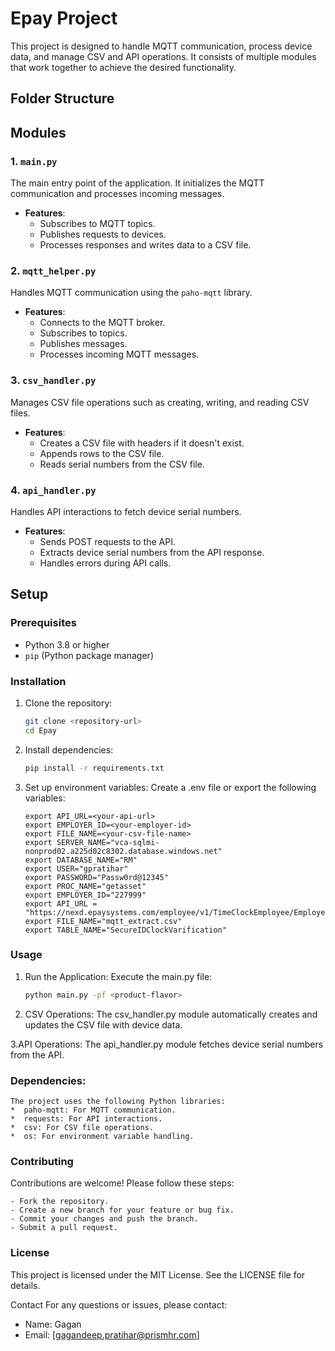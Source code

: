 # Epay Project

This project is designed to handle MQTT communication, process device data, and manage CSV and API operations. It consists of multiple modules that work together to achieve the desired functionality.

## Folder Structure

## Modules

### 1. `main.py`
The main entry point of the application. It initializes the MQTT communication and processes incoming messages.

- **Features**:
  - Subscribes to MQTT topics.
  - Publishes requests to devices.
  - Processes responses and writes data to a CSV file.

### 2. `mqtt_helper.py`
Handles MQTT communication using the `paho-mqtt` library.

- **Features**:
  - Connects to the MQTT broker.
  - Subscribes to topics.
  - Publishes messages.
  - Processes incoming MQTT messages.

### 3. `csv_handler.py`
Manages CSV file operations such as creating, writing, and reading CSV files.

- **Features**:
  - Creates a CSV file with headers if it doesn't exist.
  - Appends rows to the CSV file.
  - Reads serial numbers from the CSV file.

### 4. `api_handler.py`
Handles API interactions to fetch device serial numbers.

- **Features**:
  - Sends POST requests to the API.
  - Extracts device serial numbers from the API response.
  - Handles errors during API calls.

## Setup

### Prerequisites
- Python 3.8 or higher
- `pip` (Python package manager)

### Installation
1. Clone the repository:
   ```bash
   git clone <repository-url>
   cd Epay

2. Install dependencies:
    ```bash
    pip install -r requirements.txt

3. Set up environment variables: Create a .env file or export the following variables:
    ```
    export API_URL=<your-api-url>
    export EMPLOYER_ID=<your-employer-id>
    export FILE_NAME=<your-csv-file-name>
    export SERVER_NAME="vca-sqlmi-nonprod02.a225d02c8302.database.windows.net"
    export DATABASE_NAME="RM"
    export USER="gpratihar"
    export PASSWORD="Passw0rd@12345"
    export PROC_NAME="getasset"
    export EMPLOYER_ID="227999"
    export API_URL = "https://nexd.epaysystems.com/employee/v1/TimeClockEmployee/Employees"
    export FILE_NAME="mqtt_extract.csv"
    export TABLE_NAME="SecureIDClockVarification"

### Usage
1. Run the Application: Execute the main.py file:
    ```bash
    python main.py -pf <product-flavor>

2. CSV Operations:
    The csv_handler.py module automatically creates and updates the CSV file with device data.

3.API Operations:
    The api_handler.py module fetches device serial numbers from the API.

### Dependencies:
    The project uses the following Python libraries:
    *  paho-mqtt: For MQTT communication.
    *  requests: For API interactions.
    *  csv: For CSV file operations.
    *  os: For environment variable handling.



### Contributing
Contributions are welcome! Please follow these steps:

    - Fork the repository.
    - Create a new branch for your feature or bug fix.
    - Commit your changes and push the branch.
    - Submit a pull request.

### License
This project is licensed under the MIT License. See the LICENSE file for details.

Contact
For any questions or issues, please contact:

* Name: Gagan
* Email: [gagandeep.pratihar@prismhr.com]